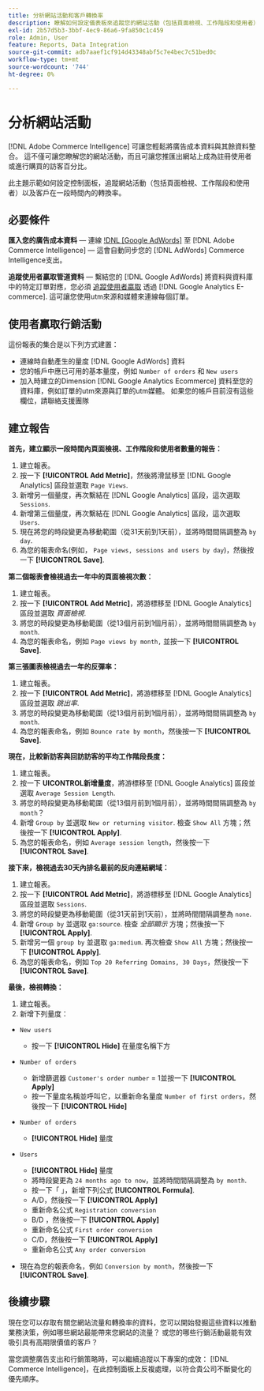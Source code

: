 ```yaml
---
title: 分析網站活動和客戶轉換率
description: 瞭解如何設定儀表板來追蹤您的網站活動（包括頁面檢視、工作階段和使用者），以及您的客戶在一段時間內的轉換率。
exl-id: 2b57d5b3-3bbf-4ec9-86a6-9fa850c1c459
role: Admin, User
feature: Reports, Data Integration
source-git-commit: adb7aaef1cf914d43348abf5c7e4bec7c51bed0c
workflow-type: tm+mt
source-wordcount: '744'
ht-degree: 0%

---
```


# 分析網站活動

[!DNL Adobe Commerce Intelligence] 可讓您輕鬆將廣告成本資料與其餘資料整合。 這不僅可讓您瞭解您的網站活動，而且可讓您推匯出網站上成為註冊使用者或進行購買的訪客百分比。

此主題示範如何設定控制面板，追蹤網站活動（包括頁面檢視、工作階段和使用者）以及客戶在一段時間內的轉換率。

## 必要條件

**匯入您的廣告成本資料**  — 連線 [!DNL [Google AdWords]](../importing-data/integrations/google-adwords.md) 至 [!DNL Adobe Commerce Intelligence]  — 這會自動同步您的 [!DNL AdWords] Commerce Intelligence支出。

**追蹤使用者贏取管道資料**  — 繫結您的 [!DNL Google AdWords] 將資料與資料庫中的特定訂單對應，您必須 [追蹤使用者贏取](../analysis/google-track-user-acq.md) 透過 [!DNL Google Analytics E-commerce]. 這可讓您使用utm來源和媒體來連線每個訂單。

## 使用者贏取行銷活動

這份報表的集合是以下列方式建置：

* 連線時自動產生的量度 [!DNL Google AdWords] 資料
* 您的帳戶中應已可用的基本量度，例如 `Number of orders` 和 `New users`
* 加入時建立的Dimension [!DNL Google Analytics Ecommerce] 資料至您的資料庫，例如訂單的utm來源與訂單的utm媒體。 如果您的帳戶目前沒有這些欄位，請聯絡支援團隊

## 建立報告

**首先，建立顯示一段時間內頁面檢視、工作階段和使用者數量的報告：**

1. 建立報表。
1. 按一下 **[!UICONTROL Add Metric]**，然後將滑鼠移至 [!DNL Google Analytics] 區段並選取 `Page Views`.
1. 新增另一個量度，再次繫結在 [!DNL Google Analytics] 區段，這次選取 `Sessions`.
1. 新增第三個量度，再次繫結在 [!DNL Google Analytics] 區段，這次選取 `Users`.
1. 現在將您的時段變更為移動範圍（從31天前到1天前），並將時間間隔調整為 `by day`.
1. 為您的報表命名(例如， `Page views, sessions and users by day`)，然後按一下 **[!UICONTROL Save]**.

**第二個報表會檢視過去一年中的頁面檢視次數：**

1. 建立報表。
1. 按一下 **[!UICONTROL Add Metric]**，將游標移至 [!DNL Google Analytics] 區段並選取 _頁面檢視_.
1. 將您的時段變更為移動範圍（從13個月前到1個月前），並將時間間隔調整為 `by month`.
1. 為您的報表命名，例如 `Page views by month,` 並按一下 **[!UICONTROL Save]**.

**第三張圖表檢視過去一年的反彈率：**

1. 建立報表。
1. 按一下 **[!UICONTROL Add Metric]**，將游標移至 [!DNL Google Analytics] 區段並選取 _跳出率_.
1. 將您的時段變更為移動範圍（從13個月前到1個月前），並將時間間隔調整為 `by month`.
1. 為您的報表命名，例如 `Bounce rate by month`，然後按一下 **[!UICONTROL Save]**.

**現在，比較新訪客與回訪訪客的平均工作階段長度：**

1. 建立報表。
1. 按一下 **UICONTROL新增量度**，將游標移至 [!DNL Google Analytics] 區段並選取 `Average Session Length`.
1. 將您的時段變更為移動範圍（從13個月前到1個月前），並將時間間隔調整為 `by month`？
1. 新增 `Group by` 並選取 `New or returning visitor`.  檢查 `Show All` 方塊；然後按一下 **[!UICONTROL Apply]**.
1. 為您的報表命名，例如 `Average session length`，然後按一下 **[!UICONTROL Save]**.

**接下來，檢視過去30天內排名最前的反向連結網域：**

1. 建立報表。
1. 按一下 **[!UICONTROL Add Metric]**，將游標移至 [!DNL Google Analytics] 區段並選取 `Sessions`.
1. 將您的時段變更為移動範圍（從31天前到1天前），並將時間間隔調整為 `none`.
1. 新增 `Group by` 並選取 `ga:source`.  檢查 _全部顯示_ 方塊；然後按一下 **[!UICONTROL Apply]**.
1. 新增另一個 `group by` 並選取 `ga:medium`. 再次檢查 `Show All` 方塊；然後按一下 **[!UICONTROL Apply]**.
1. 為您的報表命名，例如 `Top 20 Referring Domains, 30 Days`，然後按一下 **[!UICONTROL Save]**.

**最後，檢視轉換：**

1. 建立報表。
1. 新增下列量度：

* `New users`
   * 按一下 **[!UICONTROL Hide]** 在量度名稱下方

* `Number of orders`
   * 新增篩選器 `Customer's order number` = 1並按一下 **[!UICONTROL Apply]**
   * 按一下量度名稱並呼叫它，以重新命名量度 `Number of first orders`，然後按一下 **[!UICONTROL Hide]**

* `Number of orders`
   * **[!UICONTROL Hide]** 量度

* `Users`
   * **[!UICONTROL Hide]** 量度
   * 將時段變更為 `24 months ago to now`，並將時間間隔調整為 `by month`.
   * 按一下「 」，新增下列公式 **[!UICONTROL Formula]**.
   * A/D，然後按一下 **[!UICONTROL Apply]**
   * 重新命名公式 `Registration conversion`
   * B/D ，然後按一下 **[!UICONTROL Apply]**
   * 重新命名公式 `First order conversion`
   * C/D，然後按一下 **[!UICONTROL Apply]**
   * 重新命名公式 `Any order conversion`

* 現在為您的報表命名，例如 `Conversion by month`，然後按一下 **[!UICONTROL Save]**.

## 後續步驟

現在您可以存取有關您網站流量和轉換率的資料，您可以開始發掘這些資料以推動業務決策，例如哪些網站最能帶來您網站的流量？ 或您的哪些行銷活動最能有效吸引具有高期限價值的客戶？

當您調整廣告支出和行銷策略時，可以繼續追蹤以下專案的成效： [!DNL Commerce Intelligence]，在此控制面板上反複處理，以符合貴公司不斷變化的優先順序。
